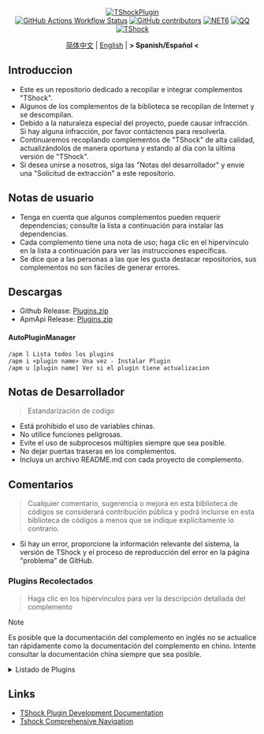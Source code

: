 <div align="center">
  
[![TShockPlugin](https://socialify.git.ci/UnrealMultiple/TShockPlugin/image?description=1&descriptionEditable=A%20TShock%20Chinese%20Plugin%20Collection%20Repository&forks=1&issues=1&language=1&logo=https%3A%2F%2Fgithub.com%2FUnrealMultiple%2FTShockPlugin%2Fblob%2Fmaster%2Ficon.png%3Fraw%3Dtrue&name=1&pattern=Circuit%20Board&pulls=1&stargazers=1&theme=Auto)](https://github.com/UnrealMultiple/TShockPlugin)  
[![GitHub Actions Workflow Status](https://img.shields.io/github/actions/workflow/status/UnrealMultiple/TShockPlugin/.github%2Fworkflows%2Fbuild.yml)](https://github.com/UnrealMultiple/TShockPlugin/actions)
[![GitHub contributors](https://img.shields.io/github/contributors/UnrealMultiple/TShockPlugin?style=flat)](https://github.com/UnrealMultiple/TShockPlugin/graphs/contributors)
[![NET6](https://img.shields.io/badge/Core-%20.NET_6-blue)](https://dotnet.microsoft.com/zh-cn/)
[![QQ](https://img.shields.io/badge/QQ-EB1923?logo=tencent-qq&logoColor=white)](https://qm.qq.com/cgi-bin/qm/qr?k=54tOesIU5g13yVBNFIuMBQ6AzjgE6f0m&jump_from=webapi&authKey=6jzafzJEqQGzq7b2mAHBw+Ws5uOdl83iIu7CvFmrfm/Xxbo2kNHKSNXJvDGYxhSW)
[![TShock](https://img.shields.io/badge/TShock5.2.0-2B579A.svg?&logo=TShock&logoColor=white)](https://github.com/Pryaxis/TShock)

[简体中文](README.md) | [English](README.en-US.md) | **&gt; Spanish/Español &lt;**

</div>

## Introduccion
- Este es un repositorio dedicado a recopilar e integrar complementos "TShock".
- Algunos de los complementos de la biblioteca se recopilan de Internet y se descompilan.
- Debido a la naturaleza especial del proyecto, puede causar infracción. Si hay alguna infracción, por favor contáctenos para resolverla.
- Continuaremos recopilando complementos de "TShock" de alta calidad, actualizándolos de manera oportuna y estando al día con la última versión de "TShock".
- Si desea unirse a nosotros, siga las "Notas del desarrollador" y envíe una "Solicitud de extracción" a este repositorio.


## Notas de usuario

- Tenga en cuenta que algunos complementos pueden requerir dependencias; consulte la lista a continuación para instalar las dependencias.
- Cada complemento tiene una nota de uso; haga clic en el hipervínculo en la lista a continuación para ver las instrucciones específicas.
- Se dice que a las personas a las que les gusta destacar repositorios, sus complementos no son fáciles de generar errores.

## Descargas

- Github Release: [Plugins.zip](https://github.com/UnrealMultiple/TShockPlugin/releases/download/V1.0.0.0/Plugins.zip)
- ApmApi Release: [Plugins.zip](http://api.terraria.ink:11434/plugin/get_all_plugins)

#### AutoPluginManager
    /apm l Lista todos los plugins
    /apm i <plugin name> Una vez - Instalar Plugin
    /apm u [plugin name] Ver si el plugin tiene actualizacion

## Notas de Desarrollador

> Estandarización de codigo

- Está prohibido el uso de variables chinas.
- No utilice funciones peligrosas.
- Evite el uso de subprocesos múltiples siempre que sea posible.
- No dejar puertas traseras en los complementos.
- Incluya un archivo README.md con cada proyecto de complemento.

## Comentarios

> Cualquier comentario, sugerencia o mejora en esta biblioteca de códigos se considerará contribución pública y podrá incluirse en esta biblioteca de códigos a menos que se indique explícitamente lo contrario.

- Si hay un error, proporcione la información relevante del sistema, la versión de TShock y el proceso de reproducción del error en la página "problema" de GitHub.

### Plugins Recolectados

> Haga clic en los hipervínculos para ver la descripción detallada del complemento

> [!NOTE]
> Es posible que la documentación del complemento en inglés no se actualice tan rápidamente como la documentación del complemento en chino.
> Intente consultar la documentación china siempre que sea posible.

<Details>
<Summary>Listado de Plugins</Summary>

| Nombre del plugin | Disponible en Español | Descripcion del Plugin  | Dependencias |
| :-: | :-: | :-: | :-: |
<!--{PluginList,es-ES,Si,No}-->

</Details>

## Links

- [TShock Plugin Development Documentation](https://github.com/ACaiCat/TShockPluginDocument)
- [Tshock Comprehensive Navigation](https://github.com/UnrealMultiple/Tshock-nav)
